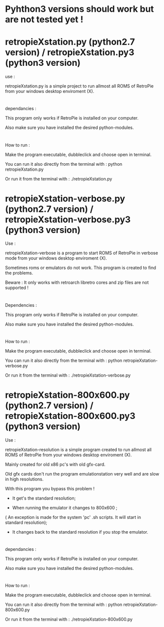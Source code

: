 #

# Pyhthon3 versions should work but are not tested yet !

#

# retropieXstation.py (python2.7 version) / retropieXstation.py3 (python3 version)

use :

retropieXstation.py is a simple project to run allmost all ROMS of RetroPie from your windows desktop enviroment (X).

#

dependancies :

This program only works if RetroPie is installed on your computer.

Also make sure you have installed the desired python-modules.

#

How to run :

Make the program executable, dubbleclick and choose open in terminal.

You can run it also directly from the terminal with : python retropieXstation.py

Or run it from the terminal with : ./retropieXstation.py

# retropieXstation-verbose.py (python2.7 version) / retropieXstation-verbose.py3 (python3 version)

Use : 

retropieXstation-verbose is a program to start ROMS of RetroPie in verbose mode from your windows desktop enviroment (X).

Sometimes roms or emulators do not work. This program is created to find the problems.

Beware : It only works with retroarch libretro cores and zip files are not supported !

#

Dependencies : 

This program only works if RetroPie is installed on your computer.

Also make sure you have installed the desired python-modules.

#

How to run :

Make the program executable, dubbleclick and choose open in terminal.

You can run it also directly from the terminal with : python retropieXstation-verbose.py

Or run it from the terminal with : ./retropieXstation-verbose.py

# retropieXstation-800x600.py (python2.7 version) / retropieXstation-800x600.py3 (python3 version)
Use : 

retropieXstation-resolution is a simple program created to run allmost all ROMS of RetroPie from your windows desktop enviroment (X).

Mainly created for old x86 pc's with old gfx-card.

Old gfx cards don't run the program emulationstation very well and are slow in high resolutions. 

With this program you bypass this problem !

- It get's the standard resolution;

- When running the emulator it changes to 800x600 ;

( An exception is made for the system 'pc' .sh scripts. It will start in standard resolution);

- It changes back to the standard resolution if you stop the emulator.

#

dependancies :

This program only works if RetroPie is installed on your computer.

Also make sure you have installed the desired python-modules.

#

How to run :

Make the program executable, dubbleclick and choose open in terminal.

You can run it also directly from the terminal with : python retropieXstation-800x600.py

Or run it from the terminal with : ./retropieXstation-800x600.py
